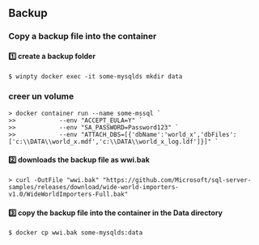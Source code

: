 ## Backup

### Copy a backup file into the container
#### :one: create a backup folder

```
$ winpty docker exec -it some-mysqlds mkdir data
```
### creer un volume
```
> docker container run --name some-mssql `
>>            --env "ACCEPT_EULA=Y" `
>>            --env "SA_PASSWORD=Password123" `
>>            --env "ATTACH_DBS=[{'dbName':'world_x','dbFiles':['c:\\DATA\\world_x.mdf','c:\\DATA\\world_x_log.ldf']}]" `
```

#### :two: downloads the backup file as wwi.bak
```
> curl -OutFile "wwi.bak" "https://github.com/Microsoft/sql-server-samples/releases/download/wide-world-importers-v1.0/WideWorldImporters-Full.bak"
```
#### :three: copy the backup file into the container in the Data directory
```
$ docker cp wwi.bak some-mysqlds:data
```
